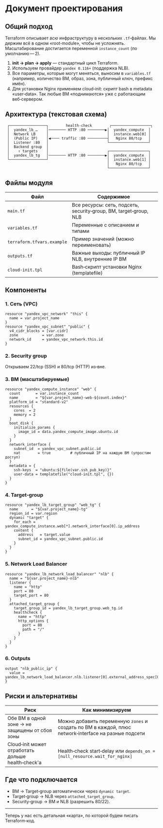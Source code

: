 # Документ проектирования

## Общий подход

Terraform описывает *всю* инфраструктуру в нескольких `.tf`‑файлах. Мы держим всё в одном «root‑module», чтобы не усложнять. Масштабирование достигается переменной `instance_count` (по умолчанию — 2).

1. **init → plan → apply** — стандартный цикл Terraform.
2. Используем провайдер `yandex 0.116+` (поддержка NLB).
3. Все параметры, которые могут меняться, выносим в `variables.tf` (например, количество ВМ, образ, зона, публичный ключ, префикс имён).
4. Для установки Nginx применяем cloud‑init: скрипт bash в metadata «user‑data». Так любые ВМ «поднимаются» уже с работающим веб‑сервером.

## Архитектура (текстовая схема)

```
 ┌─────────────────┐        health‑check        ┌──────────────────┐
 │  yandex_lb_…    │──────── HTTP :80 ────────▶│  yandex_compute  │
 │  Network LB     │                           │  instance.web[0] │
 │  (Public IP)    │◀──── traffic :80 ─────────┤   Nginx 80/tcp   │
 │  Listener :80   │                           └──────────────────┘
 │  Backend group  │
 │    ↑ targets    │                           ┌──────────────────┐
 │  yandex_lb_tg   │──────── HTTP :80 ────────▶│  yandex_compute  │
 └─────────────────┘                           │  instance.web[1] │
                                               │   Nginx 80/tcp   │
                                               └──────────────────┘
```

## Файлы модуля

| Файл                       | Содержимое                                                        |
| -------------------------- | ----------------------------------------------------------------- |
| `main.tf`                  | Все ресурсы: сеть, подсеть, security‑group, ВМ, target‑group, NLB |
| `variables.tf`             | Переменные с описанием и типами                                   |
| `terraform.tfvars.example` | Пример значений (можно переименовать)                             |
| `outputs.tf`               | Важные выходы: публичный IP NLB, внутренние IP ВМ                 |
| `cloud-init.tpl`           | Bash‑скрипт установки Nginx (templatefile)                        |

## Компоненты

### 1. **Сеть (VPC)**

```hcl
resource "yandex_vpc_network" "this" {
  name = var.project_name
}
resource "yandex_vpc_subnet" "public" {
  v4_cidr_blocks = [var.cidr]
  zone           = var.zone
  network_id     = yandex_vpc_network.this.id
}
```

### 2. Security group

Открываем 22/tcp (SSH) и 80/tcp (HTTP) из‑вне.

### 3. ВМ (масштабируемые)

```hcl
resource "yandex_compute_instance" "web" {
  count       = var.instance_count
  name        = "${var.project_name}-web-${count.index}"
  platform_id = "standard-v2"
  resources {
    cores  = 2
    memory = 2
  }
  boot_disk {
    initialize_params {
      image_id = data.yandex_compute_image.ubuntu.id
    }
  }
  network_interface {
    subnet_id  = yandex_vpc_subnet.public.id
    nat        = true         # публичный IP на каждую ВМ (упростим доступ)
  }
  metadata = {
    ssh-keys  = "ubuntu:${file(var.ssh_pub_key)}"
    user-data = templatefile("cloud-init.tpl", {})
  }
}
```

### 4. Target‑group

```hcl
resource "yandex_lb_target_group" "web_tg" {
  name      = "${var.project_name}-tg"
  region_id = var.region
  dynamic "target" {
    for_each = yandex_compute_instance.web[*].network_interface[0].ip_address
    content {
      address   = target.value
      subnet_id = yandex_vpc_subnet.public.id
    }
  }
}
```

### 5. Network Load Balancer

```hcl
resource "yandex_lb_network_load_balancer" "nlb" {
  name = "${var.project_name}-nlb"
  listener {
    name = "http"
    port = 80
    target_port = 80
  }
  attached_target_group {
    target_group_id = yandex_lb_target_group.web_tg.id
    healthcheck {
      name = "http"
      http_options {
        port = 80
        path = "/"
      }
    }
  }
}
```

### 6. Outputs

```hcl
output "nlb_public_ip" {
  value = yandex_lb_network_load_balancer.nlb.listener[0].external_address_spec[0].address
}
```

## Риски и альтернативы

| Риск                                              | Как минимизируем                                                                                     |
| ------------------------------------------------- | ---------------------------------------------------------------------------------------------------- |
| Обе ВМ в одной зоне → не защищены от сбоя зоны    | Можно добавить переменную `zones` и создать по ВМ в каждой, плюс network‑interface на разные подсети |
| Cloud‑init может отработать дольше health‑check'а | Health‑check start‑delay или `depends_on = [null_resource.wait_for_nginx]`                           |

## Где что подключается

* ВМ → Target‑group автоматически через `dynamic target`.
* Target‑group → NLB через `attached_target_group`.
* Security‑group → ВМ и NLB (разрешить 80/22).

---

Теперь у нас есть детальная «карта», по которой будем писать Terraform‑код.
